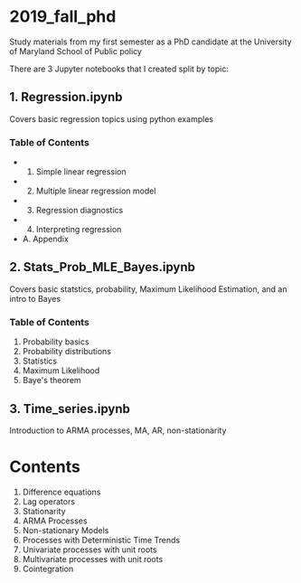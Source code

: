 # 2019_fall_phd
Study materials from my first semester as a PhD candidate at the University of Maryland School of Public policy

There are 3 Jupyter notebooks that I created split by topic:

## 1. Regression.ipynb
Covers basic regression topics using python examples

### Table of Contents
- 1. Simple linear regression
- 2. Multiple linear regression model
- 3. Regression diagnostics
- 4. Interpreting regression
- A. Appendix

## 2. Stats_Prob_MLE_Bayes.ipynb
Covers basic statstics, probability, Maximum Likelihood Estimation, and an intro to Bayes

### Table of Contents
1. Probability basics
2. Probability distributions
3. Statistics
4. Maximum Likelihood
5. Baye's theorem

## 3. Time_series.ipynb
Introduction to ARMA processes, MA, AR, non-stationarity

# Contents
1. Difference equations
2. Lag operators
3. Stationarity
4. ARMA Processes
5. Non-stationary Models
6. Processes with Deterministic Time Trends
7. Univariate processes with unit roots
8. Multivariate processes with unit roots
9. Cointegration

